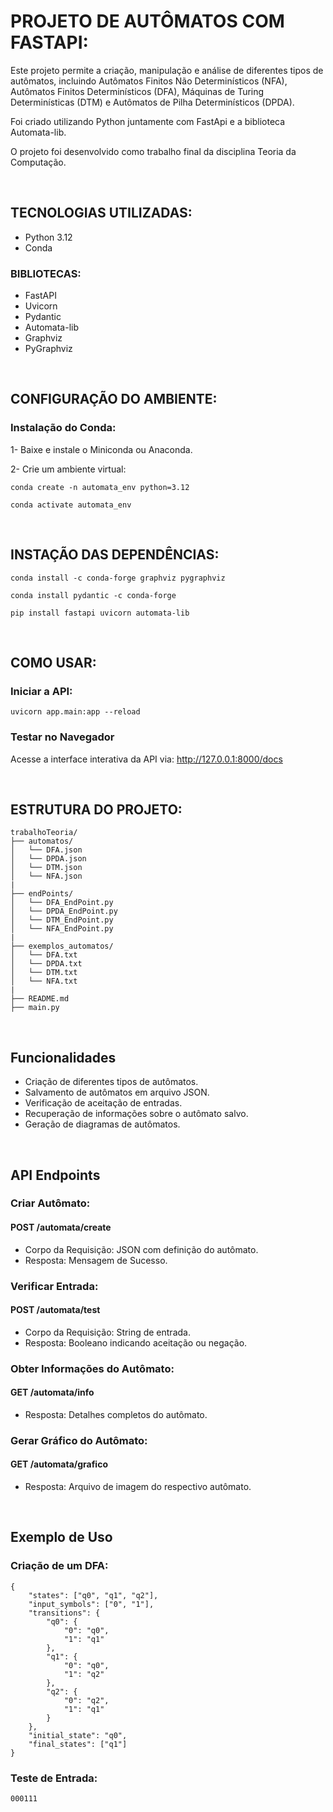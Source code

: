 # PROJETO DE AUTÔMATOS COM FASTAPI:

Este projeto permite a criação, manipulação e análise de diferentes tipos de autômatos, incluindo Autômatos Finitos Não Determinísticos (NFA),
Autômatos Finitos Determinísticos (DFA), Máquinas de Turing Determinísticas (DTM) e Autômatos de Pilha Determinísticos (DPDA).

Foi criado utilizando Python juntamente com FastApi e a biblioteca Automata-lib.

O projeto foi desenvolvido como trabalho final da disciplina Teoria da Computação.

<br>

## TECNOLOGIAS UTILIZADAS:
* Python 3.12  
* Conda  


### BIBLIOTECAS:
* FastAPI  
* Uvicorn  
* Pydantic  
* Automata-lib  
* Graphviz  
* PyGraphviz

<br>

## CONFIGURAÇÃO DO AMBIENTE:

### Instalação do Conda:  
1- Baixe e instale o Miniconda ou Anaconda.

2- Crie um ambiente virtual:

```
conda create -n automata_env python=3.12

conda activate automata_env
```

<br>

## INSTAÇÃO DAS DEPENDÊNCIAS:

```
conda install -c conda-forge graphviz pygraphviz

conda install pydantic -c conda-forge

pip install fastapi uvicorn automata-lib
```

<br>

## COMO USAR:

### Iniciar a API:

```
uvicorn app.main:app --reload
```


### Testar no Navegador
Acesse a interface interativa da API via: http://127.0.0.1:8000/docs

<br>

## ESTRUTURA DO PROJETO:
```
trabalhoTeoria/
├── automatos/
│   └── DFA.json
│   └── DPDA.json
│   └── DTM.json
│   └── NFA.json
|
├── endPoints/
│   └── DFA_EndPoint.py
│   └── DPDA_EndPoint.py
│   └── DTM_EndPoint.py
│   └── NFA_EndPoint.py
|
├── exemplos_automatos/
│   └── DFA.txt
│   └── DPDA.txt
│   └── DTM.txt
│   └── NFA.txt
|
├── README.md
├── main.py
```

<br>

## Funcionalidades

* Criação de diferentes tipos de autômatos.
* Salvamento de autômatos em arquivo JSON.
* Verificação de aceitação de entradas.
* Recuperação de informações sobre o autômato salvo.
* Geração de diagramas de autômatos.

<br>

## API Endpoints

### Criar Autômato:

#### POST /automata/create
* Corpo da Requisição: JSON com definição do autômato.
* Resposta: Mensagem de Sucesso.


### Verificar Entrada:

#### POST /automata/test
* Corpo da Requisição: String de entrada.
* Resposta: Booleano indicando aceitação ou negação.


### Obter Informações do Autômato:

#### GET /automata/info

* Resposta: Detalhes completos do autômato.


### Gerar Gráfico do Autômato:

#### GET /automata/grafico

* Resposta: Arquivo de imagem do respectivo autômato.

<br>

## Exemplo de Uso

### Criação de um DFA:

```
{
    "states": ["q0", "q1", "q2"],
    "input_symbols": ["0", "1"],
    "transitions": {
        "q0": {
            "0": "q0",
            "1": "q1"
        },
        "q1": {
            "0": "q0",
            "1": "q2"
        },
        "q2": {
            "0": "q2",
            "1": "q1"
        }
    },
    "initial_state": "q0",
    "final_states": ["q1"]
}
```

### Teste de Entrada:

```
000111
```
